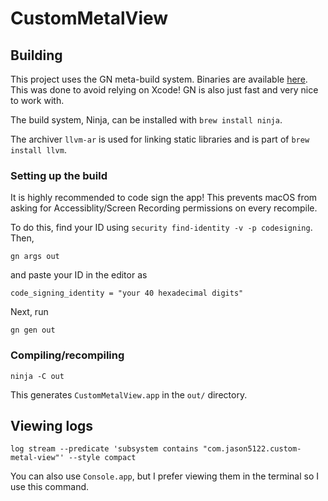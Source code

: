 # CustomMetalView

## Building

This project uses the GN meta-build system. Binaries are available [here](https://gn.googlesource.com/gn#getting-a-binary). This was done to avoid relying on Xcode! GN is also just fast and very nice to work with.

The build system, Ninja, can be installed with `brew install ninja`.

The archiver `llvm-ar` is used for linking static libraries and is part of `brew install llvm`.

### Setting up the build

It is highly recommended to code sign the app! This prevents macOS from asking for Accessiblity/Screen Recording permissions on every recompile.

To do this, find your ID using `security find-identity -v -p codesigning`. Then,

```
gn args out
```

and paste your ID in the editor as

```
code_signing_identity = "your 40 hexadecimal digits"
```

Next, run

```
gn gen out
```

### Compiling/recompiling

```
ninja -C out
```

This generates `CustomMetalView.app` in the `out/` directory.

## Viewing logs

```
log stream --predicate 'subsystem contains "com.jason5122.custom-metal-view"' --style compact
```

You can also use `Console.app`, but I prefer viewing them in the terminal so I use this command.
